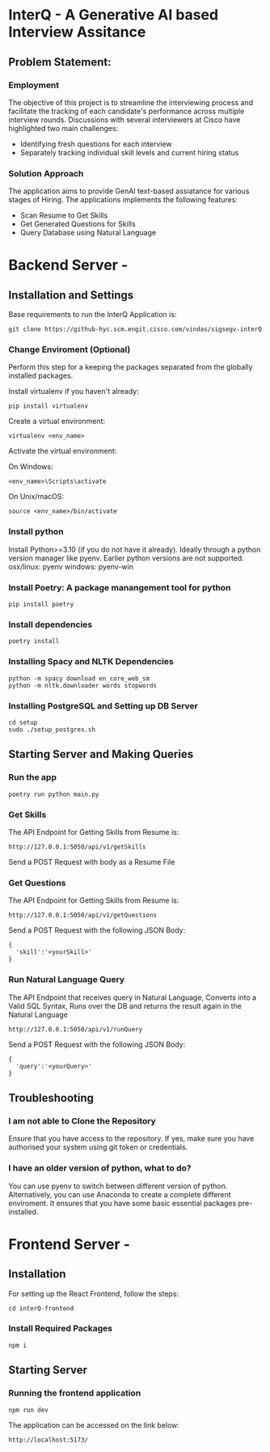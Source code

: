 # InterQ - A Generative AI based Interview Assitance
## Problem Statement: 
### Employment
The objective of this project is to streamline the interviewing process and facilitate the tracking of each candidate's performance across multiple interview rounds. Discussions with several interviewers at Cisco have highlighted two main challenges:
- Identifying fresh questions for each interview
- Separately tracking individual skill levels and current hiring status

### Solution Approach
The application aims to provide GenAI text-based assiatance for various stages of Hiring. The applications implements the following features:
- Scan Resume to Get Skills
- Get Generated Questions for Skills
- Query Database using Natural Language


# Backend Server - 

## Installation and Settings
Base requirements to run the InterQ Application is:
```shell
git clone https://github-hyc.scm.engit.cisco.com/vindas/sigsegv-interQ
```

### Change Enviroment (Optional)
Perform this step for a keeping the packages separated from the globally installed packages.

Install virtualenv if you haven't already: 
```shell
pip install virtualenv
```

Create a virtual environment: 
```shell
virtualenv <env_name>
```

Activate the virtual environment:

On Windows: 
```shell
<env_name>\Scripts\activate
```
On Unix/macOS: 
```shell
source <env_name>/bin/activate
```

### Install python
Install Python>=3.10 (if you do not have it already). Ideally through a python version manager like pyenv. Earlier python versions are not supported.
osx/linux: pyenv
windows: pyenv-win

### Install Poetry: A package manangement tool for python
```shell
pip install poetry
```

### Install dependencies
```shell
poetry install 
```

### Installing Spacy and NLTK Dependencies
```shell
python -m spacy download en_core_web_sm
python -m nltk.downloader words stopwords
```

### Installing PostgreSQL and Setting up DB Server
```shell
cd setup
sudo ./setup_postgres.sh
```


## Starting Server and Making Queries
### Run the app
```shell
poetry run python main.py
```

### Get Skills
The API Endpoint for Getting Skills from Resume is:
```shell 
http://127.0.0.1:5050/api/v1/getSkills
```
Send a POST Request with body as a Resume File

### Get Questions
The API Endpoint for Getting Skills from Resume is:
```shell 
http://127.0.0.1:5050/api/v1/getQuestions
```
Send a POST Request with the following JSON Body:
```shell
{
  'skill':'<yourSkill>'
}
```

### Run Natural Language Query
The API Endpoint that receives query in Natural Language, Converts into a Valid SQL Syntax, Runs over the DB and returns the result again in the Natural Language
```shell 
http://127.0.0.1:5050/api/v1/runQuery
```
Send a POST Request with the following JSON Body:
```shell
{
  'query':'<yourQuery>'
}
```

## Troubleshooting
### I am not able to Clone the Repository
Ensure that you have access to the repository. If yes, make sure you have authorised your system using git token or credentials.

### I have an older version of python, what to do?
You can use pyenv to switch between different version of python.
Alternatively, you can use Anaconda to create a complete different enviroment. It ensures that you have some basic essential packages pre-installed.

# Frontend Server - 

## Installation
For setting up the React Frontend, follow the steps:
```shell
cd interQ-frontend
```

### Install Required Packages
```shell
npm i
```

## Starting Server
### Running the frontend application
```shell
npm run dev
```

The application can be accessed on the link below:
```shell
http://localhost:5173/
```
